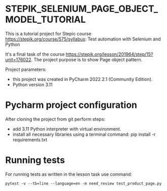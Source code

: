 # STEPIK_SELENIUM_PAGE_OBJECT_MODEL_TUTORIAL

This is a tutorial project for Stepic course https://stepik.org/course/575/syllabus: 
Test automation with Selenium and Python

It's a final task of the course https://stepik.org/lesson/201964/step/15?unit=176022.
The project purpose is to show Page object pattern.

Project parameters:
- this project was created in PyCharm 2022.2.1 (Community Edition).
- Python version 3.11

# Pycharm project configuration
After cloning the project from git perform steps:

- add 3.11 Python interpreter with virtual environment.
- install all necessary libraries using a terminal command:
pip install -r requirements.txt

# Running tests
For running tests as written in the lesson task use command: 
    
    pytest -v --tb=line --language=en -m need_review test_product_page.py